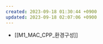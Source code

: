 ```yaml
---
created: 2023-09-18 01:30:44 +0900
updated: 2023-09-18 02:07:06 +0900
---
```


- [[M1_MAC_CPP_환경구성]]

